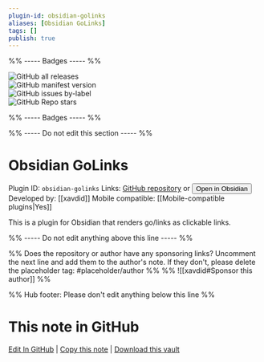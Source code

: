 ```yaml
---
plugin-id: obsidian-golinks
aliases: [Obsidian GoLinks]
tags: []
publish: true
---
```


%% ----- Badges ----- %%

![GitHub all releases](https://img.shields.io/github/downloads/xavdid/obsidian-golinks/total?color=573E7A&logo=github&style=for-the-badge)  
![GitHub manifest version](https://img.shields.io/github/manifest-json/v/xavdid/obsidian-golinks?color=573E7A&logo=github&style=for-the-badge)  
![GitHub issues by-label](https://img.shields.io/github/issues/xavdid/obsidian-golinks/help%20wanted?color=573E7A&logo=github&style=for-the-badge)  
![GitHub Repo stars](https://img.shields.io/github/stars/xavdid/obsidian-golinks?color=573E7A&logo=github&style=for-the-badge)

%% ----- Badges ----- %%

%% ----- Do not edit this section ----- %%

# Obsidian GoLinks

Plugin ID: `obsidian-golinks`
Links: [GitHub repository](https://github.com/xavdid/obsidian-golinks) or [<button id=HH>Open in Obsidian</button>](obsidian://show-plugin?id=obsidian-golinks)
Developed by: [[xavdid]]
Mobile compatible: [[Mobile-compatible plugins|Yes]]

This is a plugin for Obsidian that renders go/links as clickable links.

%% ----- Do not edit anything above this line ----- %%

%% Does the repository or author have any sponsoring links? Uncomment the next line and add them to the author's note. If they don't, please delete the placeholder tag: #placeholder/author %%
%% ![[xavdid#Sponsor this author]] %%

%% Hub footer: Please don't edit anything below this line %%

# This note in GitHub

<span class="git-footer">[Edit In GitHub](https://github.dev/obsidian-community/obsidian-hub/blob/main/02%20-%20Community%20Expansions/02.05%20All%20Community%20Expansions/Plugins/obsidian-golinks.md "git-hub-edit-note") | [Copy this note](https://raw.githubusercontent.com/obsidian-community/obsidian-hub/main/02%20-%20Community%20Expansions/02.05%20All%20Community%20Expansions/Plugins/obsidian-golinks.md "git-hub-copy-note") | [Download this vault](https://github.com/obsidian-community/obsidian-hub/archive/refs/heads/main.zip "git-hub-download-vault") </span>

